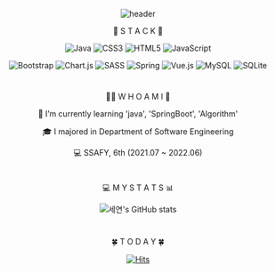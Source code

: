 <div align="center">
  
![header](https://capsule-render.vercel.app/api?type=waving&color=0:FFC6C6,100:FF7E7E&height=300&section=header&text=Seyeonn's%20Git👩‍💻&fontSize=60&fontColor=FFF)
  
📌 S T A C K 🧐
 
![Java](https://img.shields.io/badge/java-%23ED8B00.svg?style=for-the-badge&logo=java&logoColor=white) ![CSS3](https://img.shields.io/badge/css3-%231572B6.svg?style=for-the-badge&logo=css3&logoColor=white) ![HTML5](https://img.shields.io/badge/html5-%23E34F26.svg?style=for-the-badge&logo=html5&logoColor=white) ![JavaScript](https://img.shields.io/badge/javascript-%23323330.svg?style=for-the-badge&logo=javascript&logoColor=%23F7DF1E)
  
![Bootstrap](https://img.shields.io/badge/bootstrap-%23563D7C.svg?style=for-the-badge&logo=bootstrap&logoColor=white) ![Chart.js](https://img.shields.io/badge/chart.js-F5788D.svg?style=for-the-badge&logo=chart.js&logoColor=white) ![SASS](https://img.shields.io/badge/SASS-hotpink.svg?style=for-the-badge&logo=SASS&logoColor=white) ![Spring](https://img.shields.io/badge/spring-%236DB33F.svg?style=for-the-badge&logo=spring&logoColor=white) ![Vue.js](https://img.shields.io/badge/vuejs-%2335495e.svg?style=for-the-badge&logo=vuedotjs&logoColor=%234FC08D) ![MySQL](https://img.shields.io/badge/mysql-%2300f.svg?style=for-the-badge&logo=mysql&logoColor=white) ![SQLite](https://img.shields.io/badge/sqlite-%2307405e.svg?style=for-the-badge&logo=sqlite&logoColor=white)  
  
  #
  
  
🙋‍♀️ W H O  A M  I 🥜

🌱 I’m currently learning 'java', 'SpringBoot', 'Algorithm'
  
🎓 I majored in Department of Software Engineering

💻 SSAFY, 6th (2021.07 ~ 2022.06)  
  
 
  #
  
  
💻 M Y  S T A T S 📊
  
![세연's GitHub stats](https://github-readme-stats.vercel.app/api?username=seyeonn&&show_icons=true&theme=dracula)  

  #
    
🍀 T O D A Y 🍀
  
[![Hits](https://hits.seeyoufarm.com/api/count/incr/badge.svg?url=https%3A%2F%2Fgithub.com%2Fseyeonn&count_bg=%23AACC5E&title_bg=%23FFB4BF&icon=&icon_color=%23E7E7E7&title=hits&edge_flat=false)](https://hits.seeyoufarm.com)  

</div>
<!--
**seyeonn/seyeonn** is a ✨ _special_ ✨ repository because its `README.md` (this file) appears on your GitHub profile.

Here are some ideas to get you started:

- 🔭 I’m currently working on ...
- 🌱 I’m currently learning 'java', 'SpringBoot', 'Algorithm'
- 👯 I’m looking to collaborate on ...
- 🤔 I’m looking for help with ...
- 💬 Ask me about ...
- 📫 How to reach me: ...
- 😄 Pronouns: ...
- ⚡ Fun fact: ...
-->
